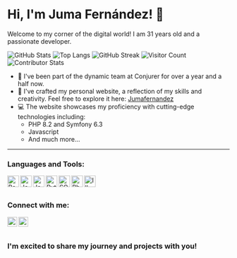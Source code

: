 # Hi, I'm Juma Fernández! 👋

Welcome to my corner of the digital world! I am 31 years old and a passionate developer.

![GitHub Stats](https://github-readme-stats.vercel.app/api?username=jumiita&show_icons=true&theme=radical&count_private=true&include_all_commits=true)
![Top Langs](https://github-readme-stats.vercel.app/api/top-langs/?username=jumiita&layout=compact&theme=radical&count_private=true)
![GitHub Streak](https://github-readme-streak-stats.herokuapp.com/?user=jumiita&theme=radical)
![Visitor Count](https://komarev.com/ghpvc/?username=jumiita&color=radical)
![Contributor Stats](https://github-contributor-stats.vercel.app/api?username=jumiita&theme=radical)

- 🌟 I've been part of the dynamic team at Conjurer for over a year and a half now.
- 🚀 I've crafted my personal website, a reflection of my skills and creativity. Feel free to explore it here: [Jumafernandez](https://jumafernandez.com)
- 💻 The website showcases my proficiency with cutting-edge technologies including:
  - PHP 8.2 and Symfony 6.3
  - Javascript
  - And much more...

---

### Languages and Tools:

<img align="left" alt="React" width="26px" src="https://cdn.freebiesupply.com/logos/large/2x/react-1-logo-png-transparent.png" />
<img align="left" alt="Javascript" width="26px" src="https://upload.wikimedia.org/wikipedia/commons/thumb/6/6a/JavaScript-logo.png/768px-JavaScript-logo.png" />
<img align="left" alt="Java" width="26px" src="https://cdn-icons-png.flaticon.com/512/226/226777.png"/>
<img align="left" alt="Python" width="26px" src="https://upload.wikimedia.org/wikipedia/commons/thumb/c/c3/Python-logo-notext.svg/1869px-Python-logo-notext.svg.png"/>
<img align="left" alt="SQL" width="26px" src="https://lineadecodigo.com/wp-content/uploads/2014/04/sql-e1633736325758.png"/>
<img align="left" alt="Photoshop" width="26px" src="https://logodownload.org/wp-content/uploads/2019/10/adobe-photoshop-logo-1.png" />
<img align="left" alt="Illustrator" width="26px" src="https://www.pngmart.com/files/21/AI-PNG-Image.png" />

<br/>
<br/>

### Connect with me:

[<img align="left" alt="LinkedIn" width="22px" src="https://cdn-icons-png.flaticon.com/512/174/174857.png" />][linkedin]
[<img align="left" alt="Instagram" width="22px" src="https://cdn-icons-png.flaticon.com/512/174/174855.png" />][instagram]

<br/>
<br/>

[linkedin]: https://www.linkedin.com/in/juan-manuel-fern%C3%A1ndez-fuster-a72bba191/
[instagram]: https://www.instagram.com/juma_fernandez_oficial/

### I'm excited to share my journey and projects with you!
